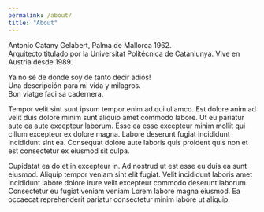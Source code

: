 ```yaml
---
permalink: /about/
title: "About"
---
```

Antonio Catany Gelabert, Palma de Mallorca 1962.<br/>
Arquitecto titulado por la Universitat Politécnica de Catanlunya. Vive en Austria desde 1989.

Ya no sé de donde soy de tanto decir adiós!<br/>
  Una descripción para mi vida  y milagros.<br/>
  Bon viatge faci sa cadernera.

Tempor velit sint sunt ipsum tempor enim ad qui ullamco. Est dolore anim ad velit duis dolore minim sunt aliquip amet commodo labore. Ut eu pariatur aute ea aute excepteur laborum. Esse ea esse excepteur minim mollit qui cillum excepteur ex dolore magna. Labore deserunt fugiat incididunt incididunt sint ea. Consequat dolore aute laboris quis proident quis non et est consectetur ex eiusmod sit culpa.

Cupidatat ea do et in excepteur in. Ad nostrud ut est esse eu duis ea sunt eiusmod. Aliquip tempor veniam sint elit fugiat. Velit incididunt laboris amet incididunt labore dolore irure velit excepteur commodo deserunt laborum. Consectetur eu fugiat veniam veniam Lorem labore magna eiusmod. Ea occaecat reprehenderit pariatur consectetur minim labore ut aliquip.
